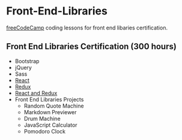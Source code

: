 # Front-End-Libraries

[freeCodeCamp](https://www.freecodecamp.org/) coding lessons for front end libaries certification.

## Front End Libraries Certification (300 hours)
- Bootstrap
- jQuery
- Sass
- [React](https://github.com/SparksCode/Front-End-Libraries/tree/master/React)
- [Redux](https://github.com/SparksCode/Front-End-Libraries/tree/master/Redux)
- [React and Redux](https://github.com/SparksCode/Front-End-Libraries/tree/master/React%20and%20Redux)
- Front End Libraries Projects
  - Random Quote Machine
  - Markdown Previewer
  - Drum Machine
  - JavaScript Calculator
  - Pomodoro Clock
